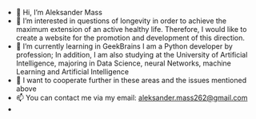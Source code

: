 - 👋 Hi, I’m Aleksander Mass
- 👀 I’m interested in questions of longevity in order to achieve the maximum extension of an active healthy life. Therefore, I would like to create a website for the promotion and development of this direction.
- 🌱 I’m currently learning in GeekBrains I am a Python developer by profession; In addition, I am also studying at the University of Artificial Intelligence, majoring in Data Science, neural Networks, machine Learning and Artificial Intelligence
- 💞️ I want to cooperate further in these areas and the issues mentioned above
- 📫 You can contact me via my email:    aleksander.mass262@gmail.com
- 

<!---
Aleksander-Mass/Aleksander-Mass is a ✨ special ✨ repository because its `README.md` (this file) appears on your GitHub profile.
You can click the Preview link to take a look at your changes.
--->
